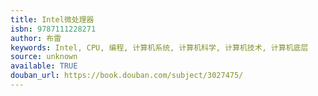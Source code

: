 ```yaml
---
title: Intel微处理器
isbn: 9787111228271
author: 布雷
keywords: Intel, CPU, 编程, 计算机系统, 计算机科学, 计算机技术, 计算机底层
source: unknown
available: TRUE
douban_url: https://book.douban.com/subject/3027475/
---
```

